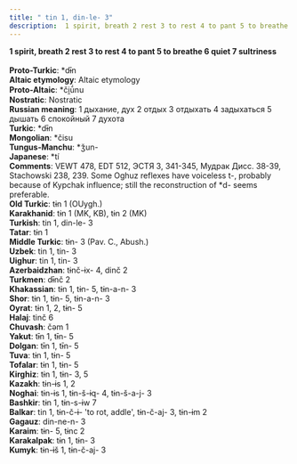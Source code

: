 ```yaml
---
title: " tin 1, din-le- 3"
description:  1 spirit, breath 2 rest 3 to rest 4 to pant 5 to breathe 6 quiet 7 sultriness
---
```

<strong> 1 spirit, breath 2 rest 3 to rest 4 to pant 5 to breathe 6 quiet 7 sultriness</strong><br><br>
<strong>Proto-Turkic</strong>:  *dɨ̄n<br>
<strong>Altaic etymology</strong>:  Altaic etymology<br>
<strong> Proto-Altaic</strong>:  *či̯ū́nu<br>
<strong>Nostratic</strong>:  Nostratic<br>
<strong>Russian meaning</strong>:  1 дыхание, дух 2 отдых 3 отдыхать 4 задыхаться 5 дышать 6 спокойный 7 духота<br>
<strong>Turkic</strong>:  *dɨ̄n<br>
<strong>Mongolian</strong>:  *čisu<br>
<strong>Tungus-Manchu</strong>:  *ǯun-<br>
<strong>Japanese</strong>:  *tí<br>
<strong>Comments</strong>:  VEWT 478, EDT 512, ЭСТЯ 3, 341-345, Мудрак Дисс. 38-39, Stachowski 238, 239. Some Oghuz reflexes have voiceless t-, probably because of Kypchak influence; still the reconstruction of *d- seems preferable.<br>
<strong>Old Turkic</strong>:  tɨn 1 (OUygh.)<br>
<strong>Karakhanid</strong>:  tɨn 1 (MK, KB), tɨn 2 (MK)<br>
<strong>Turkish</strong>:  tin 1, din-le- 3<br>
<strong>Tatar</strong>:  tɨn 1<br>
<strong>Middle Turkic</strong>:  tɨn- 3 (Pav. C., Abush.)<br>
<strong>Uzbek</strong>:  tin 1, tin- 3<br>
<strong>Uighur</strong>:  tin 1, tin- 3<br>
<strong>Azerbaidzhan</strong>:  tɨnč-ɨx- 4, dinč 2<br>
<strong>Turkmen</strong>:  dɨ̄nč 2<br>
<strong>Khakassian</strong>:  tɨn 1, tɨn- 5, tɨn-a-n- 3<br>
<strong>Shor</strong>:  tɨn 1, tɨn- 5, tɨn-a-n- 3<br>
<strong>Oyrat</strong>:  tɨn 1, 2, tɨn- 5<br>
<strong>Halaj</strong>:  tinč 6<br>
<strong>Chuvash</strong>:  čǝm 1<br>
<strong>Yakut</strong>:  tɨ̄n 1, tɨ̄n- 5<br>
<strong>Dolgan</strong>:  tɨ̄n 1, tɨ̄n- 5<br>
<strong>Tuva</strong>:  tɨn 1, tɨn- 5<br>
<strong>Tofalar</strong>:  tɨn 1, tɨn- 5<br>
<strong>Kirghiz</strong>:  tɨn 1, tɨn- 3, 5<br>
<strong>Kazakh</strong>:  tɨn-ɨs 1, 2<br>
<strong>Noghai</strong>:  tɨn-ɨs 1, tɨn-š-ɨq- 4, tɨn-š-a-j- 3<br>
<strong>Bashkir</strong>:  tɨn 1, tɨn-s-ɨw 7<br>
<strong>Balkar</strong>:  tin 1, tɨn-č-ɨ- 'to rot, addle', tɨn-č-aj- 3, tɨn-ɨm 2<br>
<strong>Gagauz</strong>:  din-ne-n- 3<br>
<strong>Karaim</strong>:  tɨn- 5, tɨnc 2<br>
<strong>Karakalpak</strong>:  tɨn 1, tɨn- 3<br>
<strong>Kumyk</strong>:  tɨn-ɨš 1, tɨn-č-aj- 3<br>


